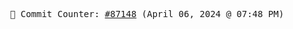 <p align="center">
    <samp>
        📮 Commit Counter: <a href="https://github.com/Javascript-void0/Javascript-void0/commits/main">#87148</a> (April 06, 2024 @ 07:48 PM)
    </samp>
</p>